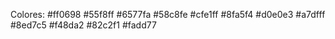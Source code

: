 Colores:
#ff0698
#55f8ff
#6577fa
#58c8fe
#cfe1ff
#8fa5f4
#d0e0e3
#a7dfff
#8ed7c5
#f48da2
#82c2f1
#fadd77
